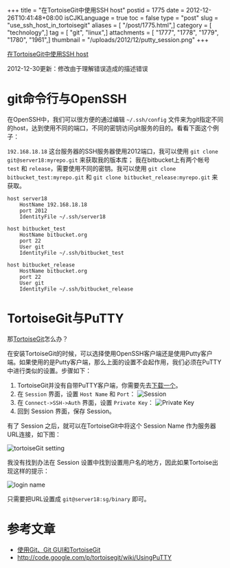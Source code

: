 +++
title = "在TortoiseGit中使用SSH host"
postid = 1775
date = 2012-12-26T10:41:48+08:00
isCJKLanguage = true
toc = false
type = "post"
slug = "use_ssh_host_in_tortoisegit"
aliases = [ "/post/1775.html",]
category = [ "technology",]
tag = [ "git", "linux",]
attachments = [ "1777", "1778", "1779", "1780", "1961",]
thumbnail = "/uploads/2012/12/putty_session.png"
+++


[在TortoiseGit中使用SSH host](https://blog.zengrong.net/post/1775.html)

<span sytle="color:red;">2012-12-30更新：</span>修改由于理解错误造成的描述错误


# git命令行与OpenSSH

在OpenSSH中，我们可以很方便的通过编辑 `~/.ssh/config` 文件来为git指定不同的host，达到使用不同的端口，不同的密钥访问git服务的目的。看看下面这个例子：

`192.168.18.18` 这台服务器的SSH服务器使用2012端口，我可以使用 `git clone git@server18:myrepo.git` 来获取我的版本库；
我在bitbucket上有两个帐号 `test` 和 `release`，需要使用不同的密钥。我可以使用 `git clone bitbucket_test:myrepo.git` 和 `git clone bitbucket_release:myrepo.git` 来获取。

```
host server18
    HostName 192.168.18.18
    port 2012
    IdentityFile ~/.ssh/server18

host bitbucket_test
    HostName bitbucket.org
    port 22
    User git
    IdentityFile ~/.ssh/bitbucket_test
    
host bitbucket_release
    HostName bitbucket.org
    port 22
    User git
    IdentityFile ~/.ssh/bitbucket_release
```
# TortoiseGit与PuTTY

那[TortoiseGit](http://code.google.com/p/tortoisegit/)怎么办？

在安装TortoiseGit的时候，可以选择使用OpenSSH客户端还是使用Putty客户端。如果使用的是Putty客户端，那么上面的设置不会起作用，我们必须在PuTTY中进行类似的设置。步骤如下：

1. TortoiseGit并没有自带PuTTY客户端，你需要先去[下载一个](http://www.chiark.greenend.org.uk/~sgtatham/putty/download.html)。
2. 在 `Session` 界面，设置 `Host Name` 和 `Port`：
![Session](/uploads/2012/12/putty_session.png)
3. 在 `Connect->SSH->Auth` 界面，设置 `Private Key`：
![Private Key](/uploads/2012/12/putty_auth.png)
4. 回到 Session 界面，保存 Session。

有了 Session 之后，就可以在TortoiseGit中将这个 Session Name 作为服务器URL连接，如下图：

![tortoiseGit setting](/uploads/2012/12/tortoise_remote.png)

我没有找到办法在 Session 设置中找到设置用户名的地方，因此如果Tortoise出现这样的提示：

![login name](/uploads/2012/12/tortoiseplink.png)

只需要把URL设置成 `git@server18:sg/binary` 即可。

# 参考文章

- [使用Git、Git GUI和TortoiseGit](https://blog.zengrong.net/post/1722.html) 
- <http://code.google.com/p/tortoisegit/wiki/UsingPuTTY>
